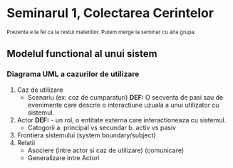 # Seminarul 1, Colectarea Cerintelor

<sub>Prezenta e la fel ca la restul materiilor. Putem merge la seminar cu alta grupa.</sub>

## Modelul functional al unui sistem
### Diagrama UML a cazurilor de utilizare

1. Caz de utilizare
   - Scenariu (ex: coz de cumparaturi)
      **DEF:** O secventa de pasi sau de evenimente care descrie o interactiune uzuala a unui utilizator cu sistemul.
2. Actor
    **DEF:** - un rol, o entitate externa care interactioneaza cu sistemul.
    - Catogorii 
        a. principal vs secundar
        b. activ vs pasiv
3. Frontiera sistemului (system boundary/subject)
4. Relatii
    - Asociere (intre actor si caz de utilizare) (comunicare)
    - Generalizare intre Actori
    